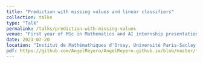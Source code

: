 ```yaml
---
title: "Prediction with missing values and linear classifiers"
collection: talks
type: "Talk"
permalink: /talks/prediction-with-missing-values
venue: "First year of MSc in Mathematics and AI internship presentation"
date: 2023-07-20
location: "Institut de Mathémathiques d'Orsay, Université Paris-Saclay, France"
pdf: https://github.com/AngelReyero/AngelReyero.github.io/blob/master/files/m1_internship_presentation.pdf
---
```


